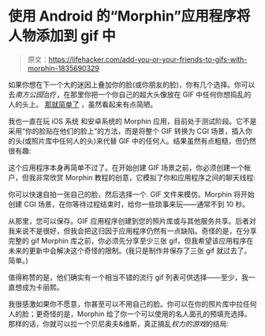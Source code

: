 # 使用 Android 的“Morphin”应用程序将人物添加到 gif 中

> 原文：<https://lifehacker.com/add-you-or-your-friends-to-gifs-with-morphin-1835690329>

如果你想在下一个大的迷因上叠加你的脸(或你朋友的脸)，你有几个选择。你可以去*南方公园*治疗，在那里你把一个你自己的超大头像放在 GIF 中任何你想捣乱的人的头上。 [那就简单了](http://www.gifjifapp.com/#/ph) ，虽然看起来有点简陋。



我也一直在玩 iOS 系统 和安卓系统的 Morphin 应用，目前处于测试阶段。它不是采用“你的脸贴在他们的脸上”的方法，而是将整个 GIF 转换为 CGI 场景，插入你的头(或照片库中任何人的头)来代替 GIF 中的任何人。结果虽然有点粗糙，但仍然很有趣:

这个应用程序本身再简单不过了。在开始创建 GIF 场景之前，你必须创建一个帐户，但我非常欣赏 Morphin 教程的创意，它模拟了你和应用程序之间的聊天线程:

你可以快速自拍一张自己的脸，然后选择一个. GIF 文件来模仿。Morphin 将开始创建 CGI 场景，在你等待过程结束时，给你一些琐事来玩——通常不到 10 秒。

从那里，您可以保存。GIF 应用程序创建到您的照片库或与其他服务共享。后者对我来说不是很好，但我会把这归因于应用程序仍然有一点缺陷。奇怪的是，在分享完整的 gif Morphin 库之前，你必须先分享至少三张 gif，但我希望该应用程序在未来的更新中会解决这个奇怪的限制。(我只是制作并保存了三张 gif 就过去了。简单。)

值得称赞的是，他们确实有一个相当不错的流行 gif 列表可供选择——至少，我一直想成为卡丽熙。

我很感激如果你不愿意，你甚至可以不用自己的脸。你可以在你的照片库中拉任何人的脸；更奇怪的是，Morphin 给了你一个可以使用的名人面孔的预填充选择。那样的话，你就可以拉一个贝尼奥夫&维斯，真正搞乱*权力的游戏*的结局: